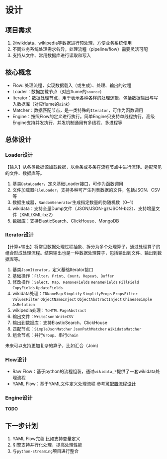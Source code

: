 # 设计

## 项目需求
1. 对wikidata、wikipedia等数据进行预处理，方便业务系统使用
2. 不同业务系统处理需求各异，处理流程（pipeline/flow）需要灵活可配
3. 支持从文件、常用数据库进行读取和写入

## 核心概念
- Flow: 处理流程，实现数据载入（或生成）、处理、输出的过程
- Loader：数据加载节点（对应flume的`source`） 
- Iterator：数据处理节点，用于表示各种各样的处理逻辑，包括数据输出与写入数据库（对应flume的`sink`）  
- Matcher：数据匹配节点，是一类特殊的`Iterator`，可作为函数调用
- Engine：按照Flow的定义进行执行。简单Engine只支持单线程执行。高级Engine支持并发执行，并发机制通用有多线程、多进程等


## 总体设计
### Loader设计
【输入】从各类数据源加载数据，以单条或多条在流程节点中进行流转。适配常见的文件、数据库等。
1. 基类`DataLoader`，定义基础Loader接口，可作为函数调用
2. 文件加载器`FileLoader`，支持多种可产生列表数据的文件，包括JSON、CSV等
3. 数据生成器，`RandomGenerator`生成指定数量的伪随机数（0~1）
4. wikidata：支持全量Dump文件（JSON/JSON-gz/JSON-bz2）、支持增量文件（XML/XML-bz2）
5. 数据库：支持ElasticSearch、ClickHouse、MongoDB

### Iterator设计
【计算+输出】将常见数据处理过程抽象、拆分为多个处理算子，通过处理算子的组合形成处理流程。结果输出也是一种数据处理算子，包括输出到文件、输出到数据库等。
1. 基类`JsonIterator`，定义基础Iterator接口
2. 基础操作：`Filter`、`Print`、`Count`、`Repeat`、`Buffer`
3. 修改操作：`Select`、`Map`、`RemoveFields` `RenameFields` `FillField` `CopyFields` `UpdateFields`
4. wikidata处理：`IDNameMap` `Simplify` `SimplifyProps` `PropsFilter` `ValuesFilter` `ObjectNameInject` `ObjectAbstractInject` `ChineseSimple` `AsRelation`
5. wikipedia处理：`ToHTML` `PageAbstract`
6. 输出文件：`WriteJson` `WriteCSV`
7. 输出到数据库：支持ElasticSearch、ClickHouse
8. 匹配节点：`SimpleJsonMatcher` `JsonPathMatcher` `WikidataMatcher`
9. 组合节点：并行`Group`、串行`Chain`

未来可以支持更加复杂的算子，比如汇合（Join）

### Flow设计
- Raw Flow：基于python的流程组装，通过`wikidata_*`提供了一套wikidata处理流程
- YAML Flow：基于YAML文件定义处理流程 参考[可配置流程设计](docs/yaml-flow-design.md)

### Engine设计

**TODO**


## 下一步计划
1. YAML Flow完善 比如支持变量定义
2. 引擎支持并行化处理，提高处理性能
3. 与`python-streaming`项目进行整合